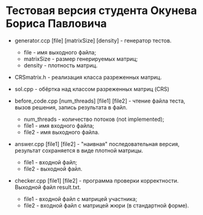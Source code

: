 ﻿# Тестовая версия студента Окунева Бориса Павловича

 - generator.ccp [file] [matrixSize] [density] - генератор тестов. 
	* file - имя выходного файла;
	* matrixSize - размер генерируемых матриц;
	* density - плотность матриц.

 - CRSmatrix.h - реализация класса разреженных матриц.

 - sol.cpp - обёртка над классом разреженных матриц (CRS)

 - before_code.cpp [num_threads] [file1] [file2] - чтение файла теста, вызов решения, запись результата в файл.
	* num_threads - количество потоков (not implemented);
	* file1 - имя входного файла;
	* file2 - имя выходного файла.

 - answer.cpp [file1] [file2] - "наивная" последовательная версия, результат сохраняется в виде плотной матрицы.
	* file1 - входной файл;
	* file2 - выходной файл.

 - checker.cpp [file1] [file2] - программа проверки корректности. Выходной файл result.txt.
	* file1 - входной файл с матрицей участника;
	* file2 - входной файл с матрицей жюри (в стандартной форме).